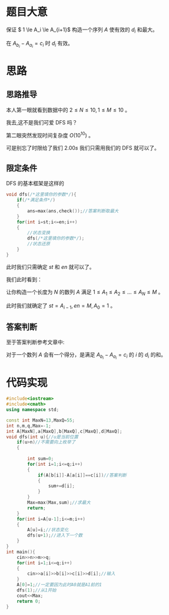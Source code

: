 # 题目大意
保证 $ 1 \le A_i \le A_{i+1}$ 构造一个序列 $A$ 使有效的 $d_i$ 和最大。

在 $A_{b_i}-A_{a_i}=c_i$ 时 $d_i$ 有效。
# 思路
## 思路推导
本人第一眼就看到数据中的 $2 \le N \le 10,1 \le M \le 10$ 。

我去,这不是我们可爱 DFS 吗？

第二眼突然发现时间复杂度 $O(10^{10})$ 。

可是别忘了时限给了我们 $2.00s$ 我们只需用我们的 DFS 就可以了。

## 限定条件
DFS 的基本框架是这样的
```cpp
void dfs(/*这里填你的参数*/){
	if(/*满足条件*/)
	{
		ans=max(ans,check());//答案判断取最大 
	}
	for(int i=st;i<=en;i++)
	{
		//状态变换 
		dfs(/*这里填你的参数*/);
		//状态还原 
	} 
}
```

此时我们只需确定 $st$ 和 $en$ 就可以了。

我们此时看到：

让你构造一个长度为 $N$ 的数列 $A$ 满足 $1 \le A_1 \le A_2 \le \dots \le A_N \le M$ 。

此时我们就确定了 $st=A_{i-1} , en=M , A_0=1$ 。

## 答案判断
至于答案判断参考文章中:

对于一个数列 $A$ 会有一个得分，是满足 $A_{b_i}-A_{a_i}=c_i$ 的 $i$ 的 $d_i$ 的和。

# 代码实现
```cpp
#include<iostream>
#include<cmath>
using namespace std;

const int MaxN=13,MaxQ=55;
int n,m,q,Max=-1;
int A[MaxN],a[MaxQ],b[MaxQ],c[MaxQ],d[MaxQ];
void dfs(int u){//u是当前位置 
	if(u>n)//不需要向上枚举了 
	{
		
		int sum=0;
		for(int i=1;i<=q;i++)
		{
			if(A[b[i]]-A[a[i]]==c[i])//答案判断 
			{
				sum+=d[i];
			}
		}
		Max=max(Max,sum);//求最大 
		return;
	}
	for(int i=A[u-1];i<=m;i++)
	{
		A[u]=i;//状态变化 
		dfs(u+1);//进入下一个数 
	}
}
int main(){
	cin>>n>>m>>q;
	for(int i=1;i<=q;i++)
	{
		cin>>a[i]>>b[i]>>c[i]>>d[i];//输入 
	}
	A[0]=1;//一定要因为此时A0就是A1前的1 
	dfs(1);//从1开始 
	cout<<Max;
	return 0;
} 
```